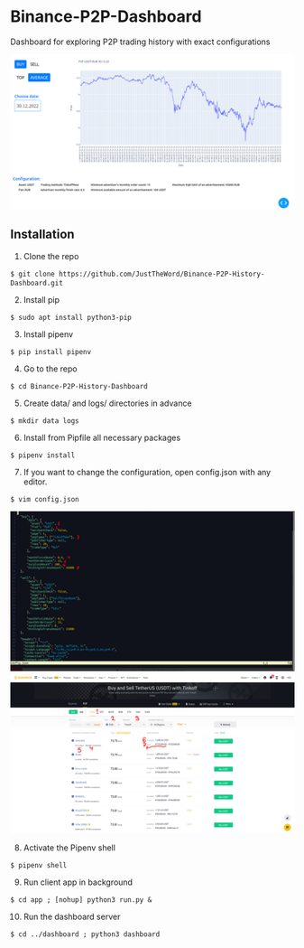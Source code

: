 # Binance-P2P-Dashboard
Dashboard for exploring P2P trading history with exact configurations

![](images/dashboard.png)

## Installation

1. Clone the repo
```
$ git clone https://github.com/JustTheWord/Binance-P2P-History-Dashboard.git
```
2. Install pip
```
$ sudo apt install python3-pip
```
3. Install pipenv
```
$ pip install pipenv
```
4. Go to the repo
```
$ cd Binance-P2P-History-Dashboard
```
5. Create data/ and logs/ directories in advance
```
$ mkdir data logs
```
6. Install from Pipfile all necessary packages
```
$ pipenv install
```
7. If you want to change the configuration, open config.json with any editor.
```
$ vim config.json
```

 ![](images/config.png)
 ![](images/p2p_interface.png)

8. Activate the Pipenv shell
```
$ pipenv shell
```
9. Run client app in background
```
$ cd app ; [nohup] python3 run.py &
```
10. Run the dashboard server
```
$ cd ../dashboard ; python3 dashboard
```
